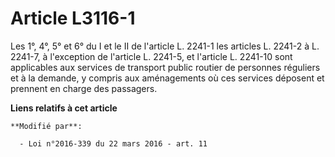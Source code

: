 # Article L3116-1

Les 1°, 4°, 5° et 6° du I et le II de l'article L. 2241-1 les articles L. 2241-2 à L. 2241-7, à l'exception de l'article L.
2241-5, et l'article L. 2241-10 sont applicables aux services de transport public routier de personnes réguliers et à la
demande, y compris aux aménagements où ces services déposent et prennent en charge des passagers.

**Liens relatifs à cet article**

	**Modifié par**:

	  - Loi n°2016-339 du 22 mars 2016 - art. 11
